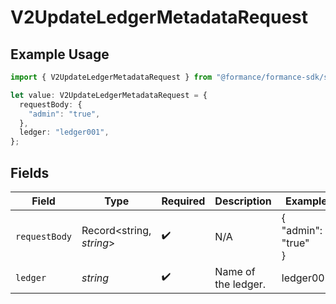 # V2UpdateLedgerMetadataRequest

## Example Usage

```typescript
import { V2UpdateLedgerMetadataRequest } from "@formance/formance-sdk/sdk/models/operations";

let value: V2UpdateLedgerMetadataRequest = {
  requestBody: {
    "admin": "true",
  },
  ledger: "ledger001",
};
```

## Fields

| Field                    | Type                     | Required                 | Description              | Example                  |
| ------------------------ | ------------------------ | ------------------------ | ------------------------ | ------------------------ |
| `requestBody`            | Record<string, *string*> | :heavy_check_mark:       | N/A                      | {<br/>"admin": "true"<br/>} |
| `ledger`                 | *string*                 | :heavy_check_mark:       | Name of the ledger.      | ledger001                |